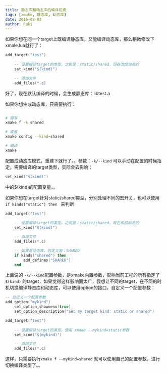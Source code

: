 ```yaml
---
title: 静态库和动态库的编译切换
tags: [xmake, 静态库, 动态库]
date: 2016-08-03
author: Ruki
---
```


如果你想在同一个target上既编译静态库，又能编译动态库，那么稍微修改下 xmale.lua就行了：

```lua
add_target("test")
 
    -- 设置编译target的类型，之前是：static/shared，现在改成动态的
    set_kind("$(kind)")

    -- 添加文件
    add_files(*.c)
```

好了，现在默认编译的时候，会生成静态库：libtest.a

如果你想生成动态库，只需要执行：

```bash

# 简写
xmake f -k shared

# 或者
xmake config --kind=shared

# 编译
xmake
```





配置成动态库模式，重建下就行了。。参数：`-k/--kind` 可以手动在配置的时候指定，需要编译的target类型，实际会去影响：

```lua
set_kind("$(kind)")
```

中的$(kind)的配置变量。。

如果你想在target针对static/shared类型，分别处理不同的宏开关，也可以使用 `if kinds("static") then ` 来判断

```lua
add_target("test")
 
    -- 设置编译target的类型，之前是：static/shared，现在改成动态的
    set_kind("$(kind)")

    -- 添加文件
    add_files(*.c)

    -- 如果是动态库，则定义宏：SHARED
    if kinds("shared") then
        add_defines("SHARED")
    end
```

上面说的 `-k/--kind`配置参数，是xmake内置参数，影响当前工程的所有指定了 `$(kind)` 的target，如果觉得这样影响面太广，我想让不同的target，在不同的时机切换编译静态库和动态库，可以使用option的接口，自定义一个配置参数：

```lua
-- 自定义一个配置参数
add_option("mykind")
    set_option_showmenu(true)
    set_option_description("Set my target kind: static or shared")

add_target("test")
 
    -- 设置编译target的类型，使用 xmake --mykind=static参数
    set_kind("$(mykind)")

    -- 添加文件
    add_files(*.c)
```

这样，只需要执行`xmake f --mykind=shared` 就可以使用自己的配置参数，进行切换编译类型了。。


